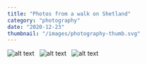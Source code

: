 ```yaml
---
title: "Photos from a walk on Shetland"
category: "photography"
date: "2020-12-23"
thumbnail: "/images/photography-thumb.svg"
---
```


![alt text](/images/shetland-rd-walk/baby-cow.JPG "Baby Cow")
&nbsp;
![alt text](/images/shetland-rd-walk/truck-medium.JPG "Truck Medium Shot")
&nbsp;
![alt text](/images/shetland-rd-walk/truck-close.JPG "Truck Close Shot")


